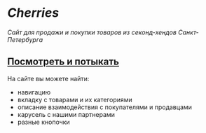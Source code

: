 # *Cherries*
*Сайт для продажи и покупки товаров из секонд-хендов Санкт-Петербурга*

## [Посмотреть и потыкать](https://iwishyoujoy.github.io/cherries-website-beta/)

На сайте вы можете найти:
 - навигацию
 - вкладку с товарами и их категориями
 - описание взаимодействия с покупателями и продавцами
 - карусель с нашими партнерами
 - разные кнопочки



